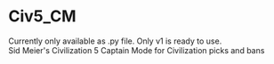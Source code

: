 # Civ5_CM
Currently only available as .py file. Only v1 is ready to use.  
Sid Meier's Civilization 5 Captain Mode for Civilization picks and bans
